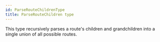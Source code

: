 ```yaml
---
id: ParseRouteChildrenType
title: ParseRouteChildren type
---
```


This type recursively parses a route's children and grandchildren into a single union of all possible routes.

